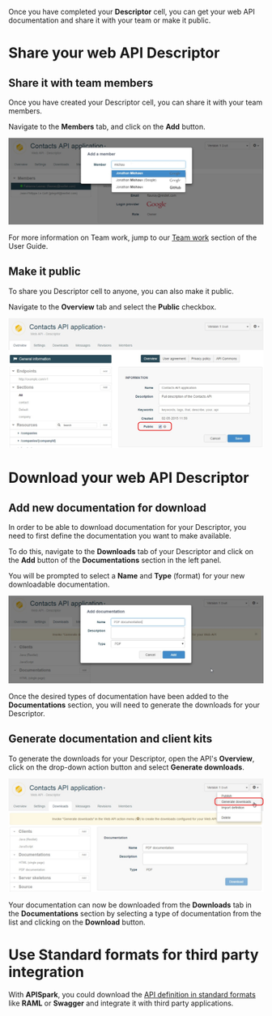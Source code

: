 
Once you have completed your **Descriptor** cell, you can get your web API documentation and share it with your team or make it public.

<!--
# Document your web API

For details on how to get the documentation of your cell, go to the [Documentation page](/technical-resources/apispark/guide/publish/publish/documentation "Documentation page") of the **Publish** section.
-->

# Share your web API Descriptor

## Share it with team members

Once you have created your Descriptor cell, you can share it with your team members.

Navigate to the **Members** tab, and click on the **Add** button.

![Add a member to your Descriptor](images/add-member.jpg "Add a member to your Descriptor")

For more information on Team work, jump to our [Team work](/technical-resources/apispark/guide/explore/team-work "Team work") section of the User Guide.

## Make it public

To share you Descriptor cell to anyone, you can also make it public.

Navigate to the **Overview** tab and select the **Public** checkbox.

![Make your Descriptor public](images/make-descriptor-public.jpg "Make your Descriptor public")

# Download your web API Descriptor

## Add new documentation for download

In order to be able to download documentation for your Descriptor, you need to first define the documentation you want to make available.

To do this, navigate to the **Downloads** tab of your Descriptor and click on the **Add** button of the **Documentations** section in the left panel.

You will be prompted to select a **Name** and **Type** (format) for your new downloadable documentation.

![Add documentation for download](images/add-documentation.jpg "Add documentation for download")

Once the desired types of documentation have been added to the **Documentations** section, you will need to generate the downloads for your Descriptor.

## Generate documentation and client kits

To generate the downloads for your Descriptor, open the API's **Overview**, click on the drop-down action button and select **Generate downloads**.

![Generate downloads](images/generate-downloads.jpg "Generate downloads")

Your documentation can now be downloaded from the **Downloads** tab in the **Documentations** section by selecting a type of documentation from the list and clicking on the **Download** button.

<!--add screenshot when bug fixed
-->

# Use Standard formats for third party integration

With **APISpark**, you could download the [API definition in standard formats](/technical-resources/apispark/guide/publish/publish/api-definition "Standard API definition") like **RAML** or **Swagger** and integrate it with third party applications.
